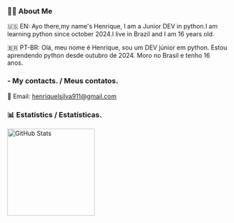 ### 🙋🏻 About Me
🇺🇸 EN: Ayo there,my name's Henrique, I am a Junior DEV in python.I am learning python since october 2024.I live in Brazil and I am 16 years old.

🇧🇷 PT-BR: Olá, meu nome é Henrique, sou um DEV júnior em python. Estou aprendendo python desde outubro de 2024. Moro no Brasil e tenho 16 anos.

### - My contacts. / Meus contatos.
📧 Email: [henriquelsilva911@gmail.com](mailto:henriquelsilva911@gmail.com)



### 📊 Estatistics / Estatísticas.

  <img 
    align="left" 
    alt="GitHub Stats" 
    height="200" 
    style="padding-right: 10px;" 
    src="https://github-readme-stats.vercel.app/api?username=Rickk911&show_icons=true&theme=dark&include_all_commits=true&locale=pt-br" 
  />

